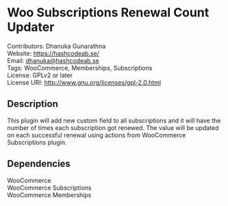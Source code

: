 # Woo Subscriptions Renewal Count Updater
Contributors: Dhanuka Gunarathna<br/>
Website: https://hashcodeab.se/<br/>
Email: dhanuka@hashcodeab.se<br/>
Tags: WooCommerce, Memberships, Subscriptions<br/>
License: GPLv2 or later<br/>
License URI: http://www.gnu.org/licenses/gpl-2.0.html<br/>

## Description

This plugin will add new custom field to all subscriptions and it will have the number of times each subscription got renewed.
The value will be updated on each successful renewal using actions from WooCommerce Subscriptions plugin.

## Dependencies

WooCommerce<br/>
WooCommerce Subscriptions<br/>
WooCommerce Memberships<br/>

